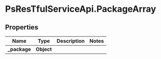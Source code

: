 # PsResTfulServiceApi.PackageArray

## Properties
Name | Type | Description | Notes
------------ | ------------- | ------------- | -------------
**_package** | **Object** |  | 
